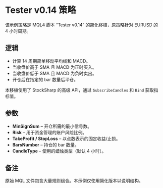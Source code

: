# Tester v0.14 策略

该示例策略是 MQL4 脚本 “Tester v0.14” 的简化移植，原策略针对 EURUSD 的 4 小时周期。

## 逻辑

- 计算 14 周期简单移动平均线和 MACD。
- 当收盘价高于 SMA 且 MACD 为正时买入。
- 当收盘价低于 SMA 且 MACD 为负时卖出。
- 开仓后在指定的 bar 数量后平仓。

本移植使用了 StockSharp 的高级 API，通过 `SubscribeCandles` 和 `Bind` 获取指标值。

## 参数

- **MinSignSum** – 开仓所需的最小信号数。
- **Risk** – 用于资金管理的账户风险比例。
- **TakeProfit / StopLoss** – 以点数表示的固定收益/止损。
- **BarsNumber** – 持仓的 bar 数量。
- **CandleType** – 使用的蜡烛类型（默认 4 小时）。

## 备注

原始 MQL 文件包含大量规则组合。本示例仅使用简化版本以说明结构。
